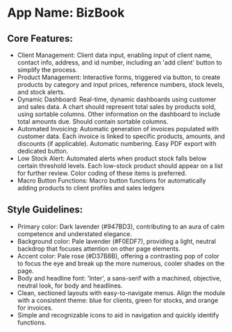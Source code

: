 # **App Name**: BizBook

## Core Features:

- Client Management: Client data input, enabling input of client name, contact info, address, and id number, including an 'add client' button to simplify the process.
- Product Management: Interactive forms, triggered via button, to create products by category and input prices, reference numbers, stock levels, and stock alerts.
- Dynamic Dashboard: Real-time, dynamic dashboards using customer and sales data. A chart should represent total sales by products sold, using sortable columns. Other information on the dashboard to include total amounts due. Should contain sortable columns.
- Automated Invoicing: Automatic generation of invoices populated with customer data. Each invoice is linked to specific products, amounts, and discounts (if applicable). Automatic numbering. Easy PDF export with dedicated button.
- Low Stock Alert: Automated alerts when product stock falls below certain threshold levels. Each low-stock product should appear on a list for further review. Color coding of these items is preferred.
- Macro Button Functions: Macro button functions for automatically adding products to client profiles and sales ledgers

## Style Guidelines:

- Primary color: Dark lavender (#947BD3), contributing to an aura of calm competence and understated elegance.
- Background color: Pale lavender (#F0EDF7), providing a light, neutral backdrop that focuses attention on other page elements.
- Accent color: Pale rose (#D37B8B), offering a contrasting pop of color to focus the eye and break up the more numerous, cooler shades on the page.
- Body and headline font: 'Inter', a sans-serif with a machined, objective, neutral look, for body and headlines.
- Clean, sectioned layouts with easy-to-navigate menus. Align the module with a consistent theme: blue for clients, green for stocks, and orange for invoices.
- Simple and recognizable icons to aid in navigation and quickly identify functions.